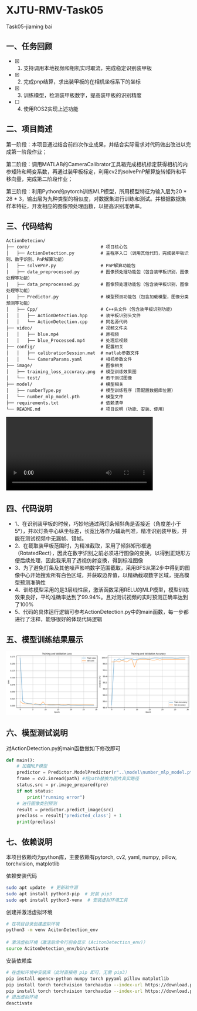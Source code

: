 # XJTU-RMV-Task05
Task05-jiaming bai

## 一、任务回顾

- [x] 1. 支持调用本地视频和相机实时取流，完成稳定识别装甲板
- [x] 2. 完成pnp结算，求出装甲板的在相机坐标系下的坐标
- [x] 3. 训练模型，检测装甲板数字，提高装甲板的识别精度
- [ ] 4. 使用ROS2实现上述功能

## 二、项目简述

第一阶段：本项目通过结合前四次作业成果，并结合实际需求对代码做出改进以完成第一阶段作业；

第二阶段：调用MATLAB的CameraCalibrator工具箱完成相机标定获得相机的内参矩阵和畸变系数，再通过装甲板标定，利用cv2的solvePnP解算旋转矩阵和平移向量，完成第二阶段作业；

第三阶段：利用Python的pytorch训练MLP模型，所用模型特征为输入层为20 * 28 * 3，输出层为九种类型的相似度，对数据集进行训练和测试。并根据数据集样本特征，开发相应的图像预处理函数，以提高识别准确率。

## 三、代码结构
```
ActionDetecion/
├── core/                           # 项目核心包
│   ├── ActionDetection.py          # 主程序入口（调用其他代码，完成装甲板识别、数字识别、PnP解算功能）
│   ├── solvePnP.py                 # PnP解算功能包
|   ├── data_preprocessed.py        # 图像预处理功能包（包含装甲板识别，图像处理等功能）
|   ├── data_preprocessed.py        # 图像预处理功能包（包含装甲板识别，图像处理等功能）
|   ├── Predictor.py                # 模型预测功能包（包含加载模型，图像分类预测等功能）
│   ├── Cpp/                        # C++头文件（包含装甲板识别功能）
│   │   ├── ActionDetection.hpp     # 装甲板识别头文件
│   │   └── ActionDetection.cpp     # 同名源代码
├── video/                          # 视频文件夹
│   │   ├── blue.mp4                # 原视频
│   │   ├── blue_Processed.mp4      # 处理后视频
├── config/                         # 配置相关
│   │   ├── calibrationSession.mat  # matlab参数文件
│   │   └── CameraParams.yaml       # 相机参数文件
├── image/                          # 图像相关
│   ├── training_loss_accuracy.png  # 模型训练效果图
│   └── test/                       # 若干测试图像
├── model/                          # 模型相关
│   ├── numberType.py               # 模型训练程序（需配置数据库位置）
│   └── number_mlp_model.pth        # 模型文件
├── requirements.txt                # 依赖清单
└── README.md                       # 项目说明（功能、安装、使用）
```

<video src="https://github.com/bmorn0682/XJTU-RMV-Task05/blob/main/video/blue_Processed.mp4" width="400" controls>
  您的浏览器不支持视频标签
</video>

## 四、代码说明

- 1、在识别装甲板的时候，巧妙地通过两灯条倾斜角是否接近（角度差小于5°），并以灯条中心纵坐标差，长宽比等作为辅助判准，精准识别装甲板，并能在测试视频中无漏帧、错帧。
- 2、在截取装甲板范围时，为精准截取，采用了倾斜矩形框选（RotatedRect），因此在数字识别之前必须进行图像的变换，以得到正矩形方便后续处理，因此我采用了透视仿射变换，得到标准图像
- 3、为了避免灯条及其他噪声影响数字范围截取，采用BFS从第2步中得到的图像中心开始搜索所有白色区域，并获取边界值，以精确截取数字区域，提高模型预测准确性
- 4、训练模型采用的是3层线性层，激活函数采用RELU的MLP模型，模型训练效果良好，平均准确率达到了99.94%。且对测试视频的实时预测正确率达到了100%
- 5、代码的具体运行逻辑可参考ActionDetection.py中的main函数，每一步都进行了注释，能够很好的体现代码逻辑

## 五、模型训练结果展示

![模型训练损失函数和正确率](https://github.com/bmorn0682/XJTU-RMV-Task05/blob/main/image/training_loss_accuracy.png?raw=true)

## 六、模型测试说明
对ActionDetection.py的main函数做如下修改即可
```python
def main():
    # 加载MLP模型
    predictor = Predictor.ModelPredictor(r"..\model\number_mlp_model.pth")
    frame = cv2.imread(path) #将path替换为图片真实路径
    status,src = pr.image_prepared(pre)
    if not status:
        print("running error")
    # 进行图像类别预测
    result = predictor.predict_image(src)
    preclass = result['predicted_class'] + 1
    print(preclass)
```

## 七、依赖说明
本项目依赖均为python库，主要依赖有pytorch, cv2, yaml, numpy, pillow, torchvision, matplotlib

依赖安装代码
```bash
sudo apt update  # 更新软件源
sudo apt install python3-pip  # 安装 pip3
sudo apt install python3-venv  # 安装虚拟环境工具
```
创建并激活虚拟环境
```bash
# 在项目目录创建虚拟环境
python3 -m venv AcitonDetection_env

# 激活虚拟环境（激活后命令行前会显示 (AcitonDetection_env)）
source AcitonDetection_env/bin/activate
```
安装依赖库
```bash
# 在虚拟环境中安装库（此时直接用 pip 即可，无需 pip3）
pip install opencv-python numpy torch pyyaml pillow matplotlib
pip install torch torchvision torchaudio --index-url https://download.pytorch.org/whl/cpu
pip install torch torchvision torchaudio --index-url https://download.pytorch.org/whl/cu118
# 退出虚拟环境
deactivate
```
